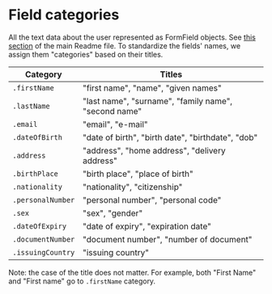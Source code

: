 # Field categories

All the text data about the user represented as FormField objects. See [this section](README-v1.md#form-screen-setup) of the main Readme file. To standardize the fields' names, we assign them "categories" based on their titles. 

| Category | Titles |
| ----- | ----- |
| `.firstName` | "first name", "name", "given names" |
| `.lastName` | "last name", "surname", "family name", "second name" |
| `.email` | "email", "e-mail" |
| `.dateOfBirth` | "date of birth", "birth date", "birthdate", "dob" |
| `.address` | "address", "home address", "delivery address" |
| `.birthPlace` | "birth place", "place of birth" |
| `.nationality` | "nationality", "citizenship" |
| `.personalNumber` | "personal number", "personal code" |
| `.sex` | "sex", "gender" |
| `.dateOfExpiry` | "date of expiry", "expiration date" |
| `.documentNumber` | "document number", "number of document" |
| `.issuingCountry` | "issuing country" |

Note: the case of the title does not matter. For example, both "First Name" and "First name" go to `.firstName` category.
